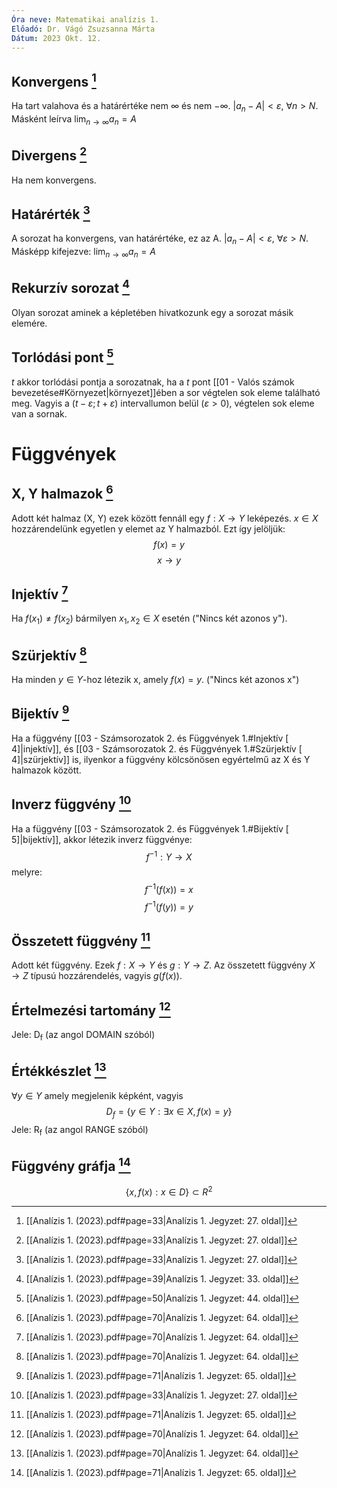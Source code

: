 ```yaml
---
Óra neve: Matematikai analízis 1.
Előadó: Dr. Vágó Zsuzsanna Márta
Dátum: 2023 Okt. 12.
---
```

## Konvergens [^1]
Ha tart valahova és a határértéke nem $\infty$ és nem $-\infty$. 
$|a_n-A| < \varepsilon$, $\forall n > N$. Másként leírva $\lim_{n\to \infty}a_n = A$
## Divergens [^1]
Ha nem konvergens.
## Határérték [^1]
A sorozat ha konvergens, van határértéke, ez az A.
$|a_n - A| < \varepsilon$, $\forall \varepsilon > N$. Másképp kifejezve: $\lim_{n\to \infty}{a_n} = A$
## Rekurzív sorozat [^2]
Olyan sorozat aminek a képletében hivatkozunk egy a sorozat másik elemére.
## Torlódási pont [^3]
$t$ akkor torlódási pontja a sorozatnak, ha a $t$ pont [[01 - Valós számok bevezetése#Környezet|környezet]]ében a sor végtelen sok eleme található meg. Vagyis  a $(t-\varepsilon; t + \varepsilon)$ intervallumon belül ($\varepsilon > 0$), végtelen sok eleme van a sornak. 
# Függvények
## X, Y halmazok [^4]
Adott két halmaz (X, Y) ezek között fennáll egy $f: X \to Y$ leképezés. $x\in X$ hozzárendelünk egyetlen y elemet az Y halmazból. Ezt így jelöljük:
$$f(x) = y$$
$$x \rightarrow y$$
## Injektív [^4]
Ha $f(x_1) ≠ f(x_2)$ bármilyen $x_1,x_2\in X$ esetén ("Nincs két azonos y").
## Szürjektív [^4]
Ha minden $y\in Y$-hoz létezik x, amely $f(x) = y$. ("Nincs két azonos x")
## Bijektív [^5]
Ha a függvény [[03 - Számsorozatok 2. és Függvények 1.#Injektív [ 4]|injektív]], és [[03 - Számsorozatok 2. és Függvények 1.#Szürjektív [ 4]|szürjektív]] is, ilyenkor a függvény kölcsönösen egyértelmű az X és Y halmazok között.
## Inverz függvény [^1]
Ha a függvény [[03 - Számsorozatok 2. és Függvények 1.#Bijektív [ 5]|bijektív]], akkor létezik inverz függvénye:
$$f^{-1}: Y \to X$$ melyre:
$$f^{-1}(f(x))=x$$
$$f^{-1}(f(y))=y$$
## Összetett függvény [^5]
Adott két függvény. Ezek $f:X \to Y$ és $g: Y \to Z$. Az összetett függvény $X \to Z$ típusú hozzárendelés, vagyis $g(f(x))$.
## Értelmezési tartomány [^4]
Jele: D<sub>f</sub> (az angol DOMAIN szóból)
## Értékkészlet [^4]
$\forall y \in Y$ amely megjelenik képként, vagyis $$D_f = \{y\in Y: \exists x \in X, f(x) = y\}$$
Jele: R<sub>f</sub> (az angol RANGE szóból)
## Függvény gráfja [^5]
$$\{x, f(x) : x\in D\} \subset R^2$$


[^1]: [[Analízis 1. (2023).pdf#page=33|Analízis 1. Jegyzet: 27. oldal]]
[^2]: [[Analízis 1. (2023).pdf#page=39|Analízis 1. Jegyzet: 33. oldal]]
[^3]: [[Analízis 1. (2023).pdf#page=50|Analízis 1. Jegyzet: 44. oldal]]
[^4]: [[Analízis 1. (2023).pdf#page=70|Analízis 1. Jegyzet: 64. oldal]]
[^5]: [[Analízis 1. (2023).pdf#page=71|Analízis 1. Jegyzet: 65. oldal]]